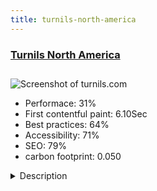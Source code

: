 ```yaml
---
title: turnils-north-america
---
```


<div style="height: 3rem">
  <a href="http://www.turnils.com/"><h3>Turnils North America</h3></a>
</div>
<img loading="lazy" src="/images/thumbs/turnils.com.jpg" alt="Screenshot of turnils.com" />
<ul>
  <li>Performace: 31%</li>
  <li>
    First contentful paint:
    6.10Sec
  </li>
  <li>Best practices: 64%</li>
  <li>Accessibility: 71%</li>
  <li>SEO: 79%</li>
  <li>carbon footprint: 0.050</li>
</ul>
<details>
  <summary>Description</summary>
  <p>Located in Atlanta, Georgia, Turnils is a leading distributor of components for custom window coverings to fabricators across the United States, Canada, and Latin America. 

This website primarily provides both potential customers and Turnils' dealers to showcase the variety of products and programs offered by Turnils.</p>
</details>


